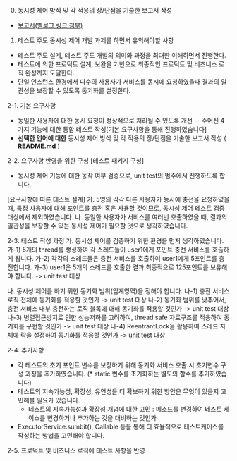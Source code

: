 0. 동시성 제어 방식 및 각 적용의 장/단점을 기술한 보고서 작성
- [보고서(벨로그 링크 첨부)](https://velog.io/@gyrbs22/%EA%B0%9C%EB%B0%9C%EC%A7%80%EC%8B%9D-%EB%8F%99%EC%9D%BC-%EC%82%AC%EC%9A%A9%EC%9E%90-%EB%8F%99%EC%9D%BC-%EC%84%9C%EB%B9%84%EC%8A%A4-%ED%98%B8%EC%B6%9C%EC%97%90-%EB%8C%80%ED%95%9C-%EB%8F%99%EC%8B%9C%EC%84%B1-%EC%A0%9C%EC%96%B4-%EB%B0%A9%EB%B2%95%EB%93%A4%EB%A9%80%ED%8B%B0%EC%8A%A4%EB%A0%88%EB%93%9C-%EC%A0%9C%EC%96%B4)

1. 테스트 주도 동시성 제어 개발 과제를 하면서 유의해야할 사항
- 테스트 주도 설계, 테스트 주도 개발의 의미와 과정을 최대한 이해하면서 진행한다.
- 테스트에 의한 프로덕트 설계, 보완을 기반으로 최종적인 프로덕트 및 비즈니스 로직 완성까지 도달한다.
- 단일 인스턴스 환경에서 다수의 사용자가 서비스를 동시에 요청하였을때 결과의 일관성을 보장할 수 있도록 동기화를 설정한다.

2-1. 기본 요구사항
- 동일한 사용자에 대한 동시 요청이 정상적으로 처리될 수 있도록 개선
-- 주어진 4가지 기능에 대한 통합 테스트 작성[기본 요구사항을 통해 진행하였습니다]
- **선택한 언어에 대한** 동시성 제어 방식 및 각 적용의 장/단점을 기술한 보고서 작성 ( **README.md** )

2-2. 요구사항 반영을 위한 구성
[테스트 패키지 구성]
 - 동시성 제어 기능에 대한 동작 여부 검증으로, unit test의 범주에서 진행하도록 합니다.
 
[요구사항에 따른 테스트 설계]
 가. 5명의 각각 다른 사용자가 동시에 충전을 요청하였을 때, 특정 사용자에 대해 포인트를 충전 혹은 사용할 것이므로, 동시성 제어 테스트 검증 대상에서 제외하였습니다.
 나. 동일한 사용자가 서비스를 여러번 호출하였을 때, 결과의 일관성을 보장할 수 있는 동시성 제어가 필요할 것으로 생각하였습니다.
 
2-3. 테스트 작성 과정
 가. 동시성 제어를 검증하기 위한 환경을 먼저 생각하였습니다.
 가-1) 5개의 thread를 생성하여 각 스레드들이 user1에게 포인트 충전 서비스를 호출하게 됩니다.
 가-2) 각각의 스레드들은 충전 서비스를 호출하여 user1에게 5포인트를 충전합니다.
 가-3) user1은 5개의 스레드를 호출한 결과 최종적으로 125포인트를 보유해야 합니다. -> unit test 대상
 
 나. 동시성 제어를 하기 위한 동기화 범위(임계영역)을 정해야 합니다.
 나-1) 충전 서비스 로직 전체에 동기화를 적용할 것인가 -> unit test 대상
 나-2) 동기화 범위를 낮추어서, 충전 서비스 내부 충전하는 로직 블록에 대해 동기화를 적용할 것인가 -> unit test 대상
 나-3) 병렬접근방지로 인한 성능저하를 고려하여, thread safe 자료구조를 적용하여 동기화를 구현할 것인가 -> unit test 대상
 나-4) ReentrantLock을 활용하여 스레드 자체에 락을 설정하여 동기화를 적용할 것인가 -> unit test 대상

2-4. 추가사항
 - 각 테스트의 초기 포인트 변수를 보장하기 위해 동기화 서비스 호출 시 초기변수 구성 과정을 추가하였습니다.
   (* static 변수를 초기화하는 별도의 함수를 추가하였습니다)
 - 테스트의 지속가능성, 확장성, 유연성을 더 확보하기 위한 방안은 무엇이 있을지 고민해볼 필요가 있습니다.
   - 테스트의 지속가능성과 확장성 개념에 대한 고민 : 메소드를 변경하여 테스트 케이스를 변경하거나 추가하는 것을 대비하는 것인가
 - ExecutorService.sumbit(), Callable 등을 통해 더 효율적으로 테스트케이스를 작성하는 방법을 고민해야 합니다.	
 
2-5. 프로덕트 및 비즈니스 로직에 테스트 사항을 반영